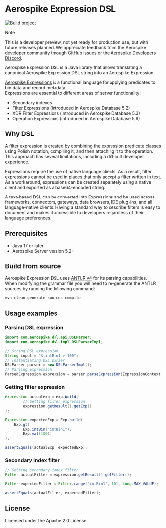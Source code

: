 # Aerospike Expression DSL
[![Build project](https://github.com/citrusleaf/expression-dsl-java/actions/workflows/build.yml/badge.svg)](https://github.com/citrusleaf/expression-dsl-java/actions/workflows/build.yml)

> [!NOTE]
> This is a developer preview, not yet ready for production use, but with future releases planned. We appreciate feedback from the Aerospike 
> developer community through GitHub issues or the [Aerospike Developers Discord](https://aerospike.com/community/).

Aerospike Expression DSL is a Java library that allows translating a canonical Aerospike Expression DSL string into an Aerospike Expression.

[Aerospike Expressions](https://aerospike.com/docs/server/guide/expressions) is a functional language for applying predicates to bin data and record metadata.  
Expressions are essential to different areas of server functionality:
* Secondary indexes
* Filter Expressions (introduced in Aerospike Database 5.2)
* XDR Filter Expressions (introduced in Aerospike Database 5.3)
* Operation Expressions (introduced in Aerospike Database 5.6)

## Why DSL
A filter expression is created by combining the expression predicate classes using Polish notation, compiling it, and then attaching it to the operation.
This approach has several limitations, including a difficult developer experience.

Expressions require the use of native language clients. As a result, filter expressions cannot be used in places that only accept a filter written in text.
As a workaround, expressions can be created separately using a native client and exported as a base64-encoded string.

A text-based DSL can be converted into Expressions and be used across frameworks, connectors, gateways, data browsers, IDE plug-ins, and all language-native clients.
Having a standard way to describe filters is easy to document and makes it accessible to developers regardless of their language preferences.

## Prerequisites
* Java 17 or later
* Aerospike Server version 5.2+

## Build from source
Aerospike Expression DSL uses [ANTLR v4](https://github.com/antlr/antlr4) for its parsing capabilities.  
When modifying the grammar file you will need to re-generate the ANTLR sources by running the following command:

`mvn clean generate-sources compile`

## Usage examples

### Parsing DSL expression

```java
import com.aerospike.dsl.api.DSLParser;
import com.aerospike.dsl.impl.DSLParserImpl;

// String DSL expression
String input = "$.intBin1 > 100";
// Instantiating DSL parser
DSLParser parser = new DSLParserImpl();
// Parsing expression
ParsedExpression expression = parser.parseExpression(ExpressionContext.of(input));
```

### Getting filter expression

```java
Expression actualExp = Exp.build(
        // Getting filter expression
        expression.getResult().getExp()
);

Expression expectedExp = Exp.build(
    Exp.gt(
        Exp.intBin("intBin1"),
        Exp.val(100))
);

assertEquals(actualExp, expectedExp);
```

### Secondary index filter

```java
// Getting secondary index filter
Filter actualFilter = expression.getResult().getFilter();

Filter expectedFilter = Filter.range("intBin1", 101, Long.MAX_VALUE);

assertEquals(actualFilter, expectedFilter);
```

## License
Licensed under the Apache 2.0 License.
